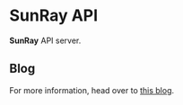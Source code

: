 # SunRay API

**SunRay** API server.

## Blog

For more information, head over to [this blog](https://blog.amirhossein.info/?p=91).

